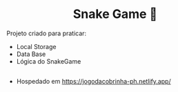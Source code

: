 <h1 align="center">Snake Game 🐍</h1>

Projeto criado para praticar:
- Local Storage
- Data Base
- Lógica do SnakeGame

##
- Hospedado em https://jogodacobrinha-ph.netlify.app/
